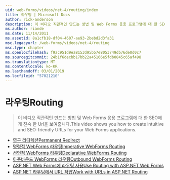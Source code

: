 ```yaml
---
uid: web-forms/videos/net-4/routing/index
title: 라우팅 | Microsoft Docs
author: rick-anderson
description: 이 비디오 직관적인 만드는 방법 및 Web Forms 응용 프로그램에 대 한 SEO에 게 친숙 한 Url을 보여줍니다.
ms.author: riande
ms.date: 11/14/2011
ms.assetid: 8a1cfb18-df04-4607-ae93-2bebd2d3fa31
msc.legacyurl: /web-forms/videos/net-4/routing
msc.type: chapter
ms.openlocfilehash: f9ac951d9ea8153d95b57e8053749db76de0d0c7
ms.sourcegitcommit: 24b1f6decbb17bb22a45166e5fdb0845c65af498
ms.translationtype: MT
ms.contentlocale: ko-KR
ms.lasthandoff: 03/01/2019
ms.locfileid: "57021210"
---
```

<a name="routing"></a><span data-ttu-id="bc424-103">라우팅</span><span class="sxs-lookup"><span data-stu-id="bc424-103">Routing</span></span>
====================
> <span data-ttu-id="bc424-104">이 비디오 직관적인 만드는 방법 및 Web Forms 응용 프로그램에 대 한 SEO에 게 친숙 한 Url을 보여줍니다.</span><span class="sxs-lookup"><span data-stu-id="bc424-104">This video shows you how to create intuitive and SEO-friendly URLs for your Web Forms applications.</span></span>


- [<span data-ttu-id="bc424-105">영구 리디렉션</span><span class="sxs-lookup"><span data-stu-id="bc424-105">Permanent Redirect</span></span>](aspnet-4-quick-hit-permanent-redirect.md)
- [<span data-ttu-id="bc424-106">명령적 WebForms 라우팅</span><span class="sxs-lookup"><span data-stu-id="bc424-106">Imperative WebForms Routing</span></span>](aspnet-4-quick-hit-imperative-webforms-routing.md)
- [<span data-ttu-id="bc424-107">선언적 WebForms 라우팅</span><span class="sxs-lookup"><span data-stu-id="bc424-107">Declarative WebForms Routing</span></span>](aspnet-4-quick-hit-declarative-webforms-routing.md)
- [<span data-ttu-id="bc424-108">아웃바운드 WebForms 라우팅</span><span class="sxs-lookup"><span data-stu-id="bc424-108">Outbound WebForms Routing</span></span>](aspnet-4-quick-hit-outbound-webforms-routing.md)
- [<span data-ttu-id="bc424-109">ASP.NET Web Forms에 라우팅 사용</span><span class="sxs-lookup"><span data-stu-id="bc424-109">Use Routing with ASP.NET Web Forms</span></span>](how-do-i-use-routing-with-aspnet-web-forms.md)
- [<span data-ttu-id="bc424-110">ASP.NET 라우팅에서 URL 작업</span><span class="sxs-lookup"><span data-stu-id="bc424-110">Work with URLs in ASP.NET Routing</span></span>](how-do-i-work-with-urls-in-aspnet-routing.md)
